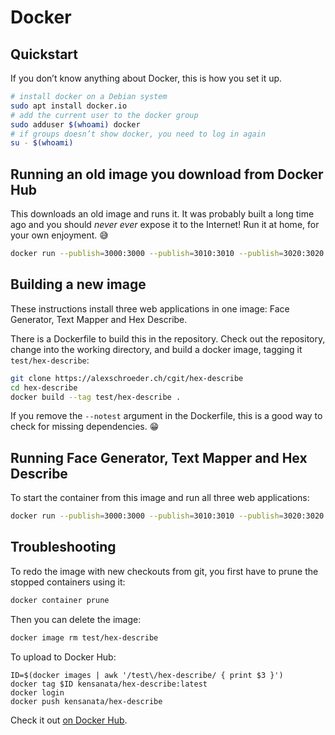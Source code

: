# Docker

## Quickstart

If you don’t know anything about Docker, this is how you set it up.

```bash
# install docker on a Debian system
sudo apt install docker.io
# add the current user to the docker group
sudo adduser $(whoami) docker
# if groups doesn’t show docker, you need to log in again
su - $(whoami)
```

## Running an old image you download from Docker Hub

This downloads an old image and runs it. It was probably built a long
time ago and you should *never ever* expose it to the Internet! Run it
at home, for your own enjoyment. 😅

```bash
docker run --publish=3000:3000 --publish=3010:3010 --publish=3020:3020 kensanata/hex-describe
```

## Building a new image

These instructions install three web applications in one image: Face
Generator, Text Mapper and Hex Describe.

There is a Dockerfile to build this in the repository. Check out the
repository, change into the working directory, and build a docker
image, tagging it `test/hex-describe`:

```bash
git clone https://alexschroeder.ch/cgit/hex-describe
cd hex-describe
docker build --tag test/hex-describe .
```

If you remove the `--notest` argument in the Dockerfile, this is a
good way to check for missing dependencies. 😁

## Running Face Generator, Text Mapper and Hex Describe

To start the container from this image and run all three web
applications:

```bash
docker run --publish=3000:3000 --publish=3010:3010 --publish=3020:3020 test/hex-describe
```

## Troubleshooting

To redo the image with new checkouts from git, you first have to prune
the stopped containers using it:

```bash
docker container prune
```

Then you can delete the image:

```bash
docker image rm test/hex-describe
```

To upload to Docker Hub:

```
ID=$(docker images | awk '/test\/hex-describe/ { print $3 }')
docker tag $ID kensanata/hex-describe:latest
docker login
docker push kensanata/hex-describe
```

Check it out
[on Docker Hub](https://hub.docker.com/r/kensanata/hex-describe).
